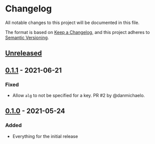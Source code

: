 # Changelog

All notable changes to this project will be documented in this file.

The format is based on [Keep a Changelog](https://keepachangelog.com/en/1.1.0/), and
this project adheres to [Semantic Versioning](https://semver.org/spec/v2.0.0.html).

## [Unreleased]

## [0.1.1] - 2021-06-21

### Fixed

- Allow `alg` to not be specified for a key. PR #2 by @danmichaelo.

## [0.1.0] - 2021-05-24

### Added

- Everything for the initial release

[unreleased]: https://github.com/digitalliving/pyjwt-key-fetcher/compare/0.1.1...HEAD
[0.1.1]: https://github.com/digitalliving/pyjwt-key-fetcher/compare/0.1.0...0.1.1
[0.1.0]: https://github.com/digitalliving/pyjwt-key-fetcher/releases/tag/0.1.0
